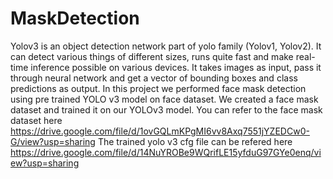 # MaskDetection
Yolov3 is an object detection network part of yolo family (Yolov1, Yolov2). It can detect various things of different sizes, runs quite fast and make real-time inference possible on various devices. It takes images as input, pass it through neural network and get a vector of bounding boxes and class predictions as output.
In this project we performed face mask detection using pre trained YOLO v3 model on face dataset. We created a face mask dataset and trained it on our YOLOv3 model.
You can refer to the face mask dataset here https://drive.google.com/file/d/1ovGQLmKPgMI6vv8Axq7551jYZEDCw0-G/view?usp=sharing
The trained yolo v3 cfg file can be refered here https://drive.google.com/file/d/14NuYROBe9WQrifLE15yfduG97GYe0enq/view?usp=sharing
